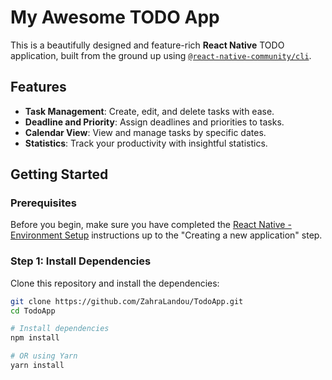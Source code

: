 # My Awesome TODO App

This is a beautifully designed and feature-rich **React Native** TODO application, built from the ground up using [`@react-native-community/cli`](https://github.com/react-native-community/cli).

## Features

- **Task Management**: Create, edit, and delete tasks with ease.
- **Deadline and Priority**: Assign deadlines and priorities to tasks.
- **Calendar View**: View and manage tasks by specific dates.
- **Statistics**: Track your productivity with insightful statistics.

## Getting Started

### Prerequisites

Before you begin, make sure you have completed the [React Native - Environment Setup](https://reactnative.dev/docs/environment-setup) instructions up to the "Creating a new application" step.

### Step 1: Install Dependencies

Clone this repository and install the dependencies:

```bash
git clone https://github.com/ZahraLandou/TodoApp.git
cd TodoApp

# Install dependencies
npm install

# OR using Yarn
yarn install
